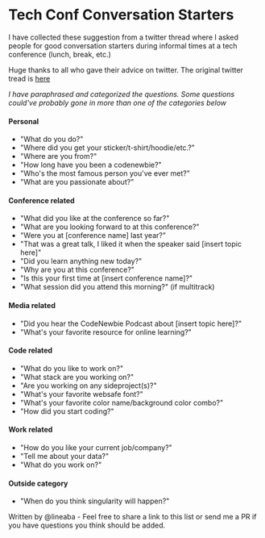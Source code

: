 # Tech Conf Conversation Starters # 

I have collected these suggestion from a twitter thread where I asked people for good conversation starters during informal times at a tech conference (lunch, break, etc.)

Huge thanks to all who gave their advice on twitter.
The original twitter tread is [here](https://twitter.com/lineal/status/987412863114297344)

_I have paraphrased and categorized the questions. Some questions could've probably gone in more than one of the categories below_

#### Personal ####
- "What do you do?"
- "Where did you get your sticker/t-shirt/hoodie/etc.?"
- "Where are you from?"
- "How long have you been a codenewbie?"
- "Who's the most famous person you've ever met?"
- "What are you passionate about?"

#### Conference related ####
- "What did you like at the conference so far?"
- "What are you looking forward to at this conference?"
- "Were you at [conference name] last year?"
- "That was a great talk, I liked it when the speaker said [insert topic here]"
- "Did you learn anything new today?"
- "Why are you at this conference?"
- "Is this your first time at [insert conference name]?"
- "What session did you attend this morning?" (if multitrack)

#### Media related ####
- "Did you hear the CodeNewbie Podcast about [insert topic here]?"
- "What's your favorite resource for online learning?"

#### Code related ####
- "What do you like to work on?"
- "What stack are you working on?"
- "Are you working on any sideproject(s)?"
- "What's your favorite websafe font?"
- "What's your favorite color name/background color combo?"
- "How did you start coding?"

#### Work related ####
- "How do you like your current job/company?"
- "Tell me about your data?"
- "What do you work on?"

#### Outside category ####
- "When do you think singularity will happen?"

Written by @lineaba - Feel free to share a link to this list or send me a PR if you have questions you think should be added.
